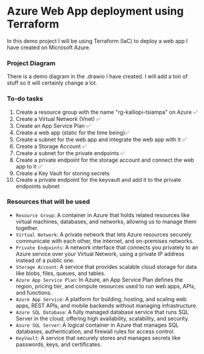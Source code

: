 # Azure Web App deployment using Terraform
In this demo project I will be using Terraform (IaC) to deploy a web app I have created on Microsoft Azure. 

### Project Diagram
There is a demo diagram in the .drawio I have created. I will add a ton of stuff so it will certainly change a lot. 


### To-do tasks 
1. Create a resource group with the name "rg-kalliopi-tsiampa" on Azure ✅
2. Create a Virtual Network (Vnet) ✅
3. Create an App Service Plan ✅
4. Create a web app (static for the time being)✅
5. Create a subnet for the web app and integrate the web app with it ✅
6. Create a Storage Account ✅
7. Create a subnet for the private endpoints ✅
8. Create a private endpoint for the storage account and connect the web app to it ✅
9. Create a Key Vault for storing secrets 
10. Create a private endpoint for the keyvault and add it to the private endpoints subnet

### Resources that will be used
- `Resource Group`: A container in Azure that holds related resources like virtual machines, databases, and networks, allowing us to manage them together.
- `Virtual Network`: A private network that lets Azure resources securely communicate with each other, the internet, and on-premises networks.
- `Private Endpoints`: A network interface that connects you privately to an Azure service over your Virtual Network, using a private IP address instead of a public one.
- `Storage Account`: A service that provides scalable cloud storage for data like blobs, files, queues, and tables.
- `Azure App Service Plan`: In Azure, an App Service Plan defines the region, pricing tier, and compute resources used to run web apps, APIs, and functions.
- `Azure App Service`: A platform for building, hosting, and scaling web apps, REST APIs, and mobile backends without managing infrastructure.
- `Azure SQL Database`: A fully managed database service that runs SQL Server in the cloud, offering high availability, scalability, and security.
- `Azure SQL Server`:  A logical container in Azure that manages SQL databases, authentication, and firewall rules for access control.
- `KeyVault`: A service that securely stores and manages secrets like passwords, keys, and certificates.
 





